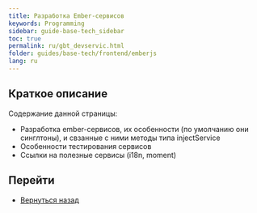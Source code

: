 ```yaml
---
title: Разработка Ember-сервисов
keywords: Programming
sidebar: guide-base-tech_sidebar
toc: true
permalink: ru/gbt_devservic.html
folder: guides/base-tech/frontend/emberjs
lang: ru
---
```


## Краткое описание

Содержание данной страницы:

* Разработка ember-сервисов, их особенности (по умолчанию они синглтоны), и свзанные с ними методы типа injectService
* Особенности тестирования сервисов
* Ссылки на полезные сервисы (i18n, moment)

## Перейти

* [Вернуться назад](gbt_emberjs.html)